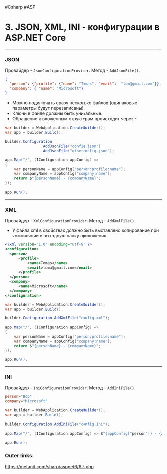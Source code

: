 #Csharp #ASP

# 3. JSON, XML, INI - конфигурации в ASP.NET Core

---
### **JSON**
Провайдер - `JsonConfigurationProvider`.
Метод - `AddJsonFile()`.

```json
{
  "person": {"profile": {"name": "Tomas", "email":  "tom@gmail.com"}},
  "company": { "name": "Microsoft"}
}
```

- Можно подключать сразу несколько файлов (одинаковые параметры будут перезаписаны).
- Ключи в файле должны быть уникальные.
- Обращение к вложенным структурам происходит через `:` 

```csharp
var builder = WebApplication.CreateBuilder();
var app = builder.Build();
 
builder.Configuration
                .AddJsonFile("config.json")
                .AddJsonFile("otherconfig.json");
 
app.Map("/", (IConfiguration appConfig) =>
{
    var personName = appConfig["person:profile:name"];
    var companyName = appConfig["company:name"];
    return $"{personName} - {companyName}";
});
 
app.Run();
```

---
### **XML**
Провайдер - `XmlConfigurationProvider`.
Метод - `AddXmlFile()`.

- У файла xml в свойствах должно быть выставлено копирование при компиляции в выходную папку приложения.
```xml
<?xml version="1.0" encoding="utf-8" ?>
<configuration>
  <person>
      <profile>
          <name>Tomas</name>
          <email>toma@gmail.com</email>
      </profile>
  </person>
  <company>
      <name>Microsoft</name>
  </company>
</configuration>
```

```csharp
var builder = WebApplication.CreateBuilder();
var app = builder.Build();
 
builder.Configuration.AddXmlFile("config.xml");
 
app.Map("/", (IConfiguration appConfig) =>
{
    var personName = appConfig["person:profile:name"];
    var companyName = appConfig["company:name"];
    return $"{personName} - {companyName}";
});

app.Run();
```

---
### **INI**
Провайдер - `IniConfigurationProvider`.
Метод - `AddIniFile()`.

```ini
person="Bob"
company="Microsoft"
```

```csharp
var builder = WebApplication.CreateBuilder();
var app = builder.Build();
 
builder.Configuration.AddIniFile("config.ini");
 
app.Map("/", (IConfiguration appConfig) => $"{appConfig["person"]} - {appConfig["company"]}");
 
app.Run();
```

### Outer links:
https://metanit.com/sharp/aspnet6/6.3.php